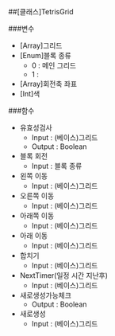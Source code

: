 ##[클래스]TetrisGrid

###변수
- [Array]그리드
- [Enum]블록 종류
	- 0 : 메인 그리드
	- 1 : 
- [Array]회전축 좌표
- [Int]색

###함수
- 유효성검사
	- Input : (베이스)그리드
	- Output : Boolean
- 블록 회전
	- Input : 블록 종류
- 왼쪽 이동
	- Input : (베이스)그리드
- 오른쪽 이동
	- Input : (베이스)그리드
- 아래쪽 이동
	- Input : (베이스)그리드
- 아래 이동
	- Input : (베이스)그리드
- 합치기
	- Input : (베이스)그리드
- NextTimer(일정 시간 지난후)
	- Input : (베이스)그리드
- 새로생성가능체크
	- Output : Boolean
- 새로생성
	- Input : (베이스)그리드
